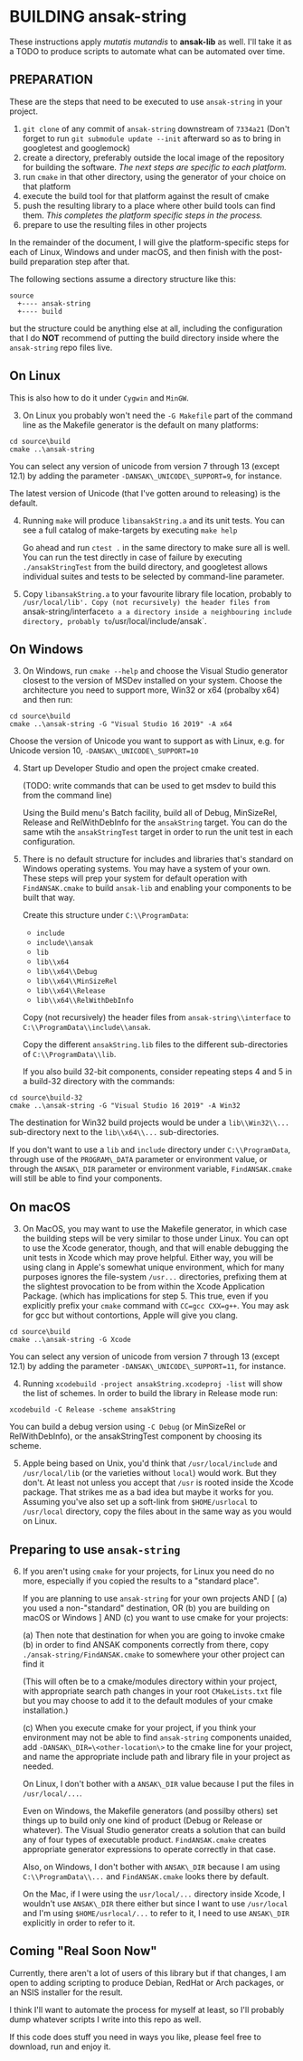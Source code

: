 # BUILDING ansak-string

These instructions apply _mutatis mutandis_ to **ansak-lib** as well. I'll take
it as a TODO to produce scripts to automate what can be automated over time.

## PREPARATION

These are the steps that need to be executed to use `ansak-string` in your
project.

1. `git clone` of any commit of `ansak-string` downstream of `7334a21`
   (Don't forget to run `git submodule update --init` afterward so as to bring
   in googletest and googlemock)
2. create a directory, preferably outside the local image of the repository for
   building the software. _The next steps are specific to each platform._
3. run `cmake` in that other directory, using the generator of your choice on
   that platform
4. execute the build tool for that platform against the result of cmake
5. push the resulting library to a place where other build tools can find them.
   _This completes the platform specific steps in the process._
6. prepare to use the resulting files in other projects

In the remainder of the document, I will give the platform-specific steps for
each of Linux, Windows and under macOS, and then finish with the post-build
preparation step after that.

The following sections assume a directory structure like this:

```
source
  +---- ansak-string
  +---- build
```

but the structure could be anything else at all, including the configuration
that I do **NOT** recommend of putting the build directory inside where the
`ansak-string` repo files live.


## On Linux

This is also how to do it under `Cygwin` and `MinGW`.

3. On Linux you probably won't need the `-G Makefile` part of the command line
   as the Makefile generator is the default on many platforms:

```
cd source\build
cmake ..\ansak-string
```

   You can select any version of unicode from version 7 through 13 (except
   12.1) by adding the parameter `-DANSAK\_UNICODE\_SUPPORT=9`, for instance.

   The latest version of Unicode (that I've gotten around to releasing) is the
   default.

4. Running `make` will produce `libansakString.a` and its unit tests. You can
   see a full catalog of make-targets by executing `make help`

   Go ahead and run `ctest .` in the same directory to make sure all is well.
   You can run the test directly in case of failure by executing
   `./ansakStringTest` from the build directory, and googletest allows
   individual suites and tests to be selected by command-line parameter.

5. Copy `libansakString.a` to your favourite library file location, probably
   to `/usr/local/lib'.
   Copy (not recursively) the header files from `ansak-string/interface` to a
   a directory inside a neighbouring include directory, probably to
   `/usr/local/include/ansak`.


## On Windows

3. On Windows, run `cmake --help` and choose the Visual Studio generator
   closest to the version of MSDev installed on your system. Choose the
   architecture you need to support more, Win32 or x64 (probalby x64) and then
   run:

```
cd source\build
cmake ..\ansak-string -G "Visual Studio 16 2019" -A x64
```

   Choose the version of Unicode you want to support as with Linux, e.g.
   for Unicode version 10, `-DANSAK\_UNICODE\_SUPPORT=10`

4. Start up Developer Studio and open the project cmake created.

   (TODO: write commands that can be used to get msdev to build this from
   the command line)

   Using the Build menu's Batch facility, build all of Debug, MinSizeRel,
   Release and RelWithDebInfo for the `ansakString` target. You can do the same
   wtih the `ansakStringTest` target in order to run the unit test in each
   configuration.

5. There is no default structure for includes and libraries that's standard
   on Windows operating systems. You may have a system of your own. These steps
   will prep your system for default operation with `FindANSAK.cmake` to build
   `ansak-lib` and enabling your components to be built that way.

   Create this structure under `C:\\ProgramData`:

   * `include`
   * `include\\ansak`
   * `lib`
   * `lib\\x64`
   * `lib\\x64\\Debug`
   * `lib\\x64\\MinSizeRel`
   * `lib\\x64\\Release`
   * `lib\\x64\\RelWithDebInfo`

   Copy (not recursively) the header files from `ansak-string\\interface` to
   `C:\\ProgramData\\include\\ansak`.

   Copy the different `ansakString.lib` files to the different sub-directories
   of `C:\\ProgramData\\lib`.

   If you also build 32-bit components, consider repeating steps 4 and 5 in
   a build-32 directory with the commands:

```
cd source\build-32
cmake ..\ansak-string -G "Visual Studio 16 2019" -A Win32
```

   The destination for Win32 build projects would be under a `lib\\Win32\\...`
   sub-directory next to the `lib\\x64\\...` sub-directories.

   If you don't want to use a `lib` and `include` directory under
   `C:\\ProgramData`, through use of the `PROGRAM\_DATA` parameter or
   environment value, or through the `ANSAK\_DIR` parameter or environment
   variable, `FindANSAK.cmake` will still be able to find your components.

## On macOS

3. On MacOS, you may want to use the Makefile generator, in which case the
   building steps will be very similar to those under Linux. You can opt to
   use the Xcode generator, though, and that will enable debugging the unit
   tests in Xcode which may prove helpful. Either way, you will be using clang
   in Apple's somewhat unique environment, which for many purposes ignores the
   file-system `/usr...` directories, prefixing them at the slightest
   provocation to be from within the Xcode Application Package. (which has
   implications for step 5. This true, even if you explicitly prefix your
   `cmake` command with `CC=gcc CXX=g++`. You may ask for gcc but without
   contortions, Apple will give you clang.

```
cd source\build
cmake ..\ansak-string -G Xcode
```

   You can select any version of unicode from version 7 through 13 (except
   12.1) by adding the parameter `-DANSAK\_UNICODE\_SUPPORT=11`, for instance.

4. Running `xcodebuild -project ansakString.xcodeproj -list` will show the list
   of schemes. In order to build the library in Release mode run:

```
xcodebuild -C Release -scheme ansakString
```

   You can build a debug version using `-C Debug` (or MinSizeRel or
   RelWithDebInfo), or the ansakStringTest component by choosing its scheme.

5. Apple being based on Unix, you'd think that `/usr/local/include` and
   `/usr/local/lib` (or the varieties without `local`) would work. But they
   don't. At least not unless you accept that `/usr` is rooted inside the
   Xcode package. That strikes me as a bad idea but maybe it works for you.
   Assuming you've also set up a soft-link from `$HOME/usrlocal` to
   `/usr/local` directory, copy the files about in the same way as you would
   on Linux.

## Preparing to use `ansak-string`

6. If you aren't using `cmake` for your projects, for Linux you need do no
   more, especially if you copied the results to a "standard place".

   If you are planning to use `ansak-string` for your own projects AND
   [ (a) you used a non-"standard" destination, OR
     (b) you are building on macOS or Windows ] AND
     (c) you want to use cmake for your projects:

   (a) Then note that destination for when you are going to invoke cmake
   (b) in order to find ANSAK components correctly from there, copy
   `./ansak-string/FindANSAK.cmake` to somewhere your other project can find
   it

   (This will often be to a cmake/modules directory within your project,
   with appropriate search path changes in your root `CMakeLists.txt` file but
   you may choose to add it to the default modules of your cmake installation.)

   (c) When you execute cmake for your project, if you think your environment
   may not be able to find `ansak-string` components unaided, add
   `-DANSAK\_DIR=\<other-location\>` to the cmake line for your project, and
   name the appropriate include path and library file in your project as
   needed.

   On Linux, I don't bother with a `ANSAK\_DIR` value because I put the files
   in `/usr/local/...`.

   Even on Windows, the Makefile generators (and possilby others) set things up
   to build only one kind of product (Debug or Release or whatever). The Visual
   Studio generator creats a solution that can build any of four types of
   executable product. `FindANSAK.cmake` creates appropriate generator
   expressions to operate correctly in that case.

   Also, on Windows, I don't bother with `ANSAK\_DIR` because I am using
   `C:\\ProgramData\\...` and `FindANSAK.cmake` looks there by default.

   On the Mac, if I were using the `usr/local/...` directory inside Xcode, I
   wouldn't use `ANSAK\_DIR` there either but since I want to use `/usr/local`
   and I'm using `$HOME/usrlocal/...` to refer to it, I need to use
   `ANSAK\_DIR` explicitly in order to refer to it.

## Coming "Real Soon Now"

Currently, there aren't a lot of users of this library but if that changes, I am
open to adding scripting to produce Debian, RedHat or Arch packages, or an NSIS
installer for the result.

I think I'll want to automate the process for myself at least, so I'll probably
dump whatever scripts I write into this repo as well.

If this code does stuff you need in ways you like, please feel free to download,
run and enjoy it.
